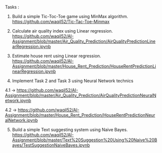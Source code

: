 Tasks :

1. Build a simple Tic-Toc-Toe game using MinMax algorithm.
https://github.com/waqil52/Tic-Tac-Toe-Minmax



2. Calculate air quality index using Linear regression.
https://github.com/waqil52/AI-Assignment/blob/master/Air_Quality_Prediction/AirQualityPredictionLinearRegression.ipynb



3. Estimate house rent using Linear regression.
https://github.com/waqil52/AI-Assignment/blob/master/House_Rent_Prediction/HouseRentPredictionLinearRegression.ipynb



4. Implement Task 2 and Task 3 using Neural Network technics

4.1 -> https://github.com/waqil52/AI-Assignment/blob/master/Air_Quality_Prediction/AirQualityPredictionNeuralNetwork.ipynb

4.2 -> https://github.com/waqil52/AI-Assignment/blob/master/House_Rent_Prediction/HouseRentPredictionNeuralNetwork.ipynb



5. Build a simple Text suggesting system using Naive Bayes.
https://github.com/waqil52/AI-Assignment/blob/master/Text%20Suggestion%20Using%20Naive%20Bayes/TestSuggestionNaiveBayes.ipynb
